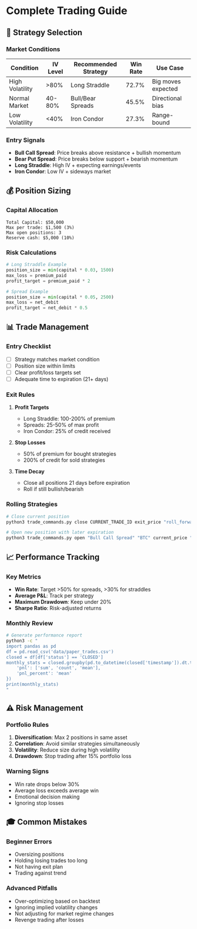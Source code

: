 # Complete Trading Guide

## 🎯 Strategy Selection

### Market Conditions
| Condition | IV Level | Recommended Strategy | Win Rate | Use Case |
|-----------|----------|---------------------|----------|----------|
| High Volatility | >80% | Long Straddle | 72.7% | Big moves expected |
| Normal Market | 40-80% | Bull/Bear Spreads | 45.5% | Directional bias |
| Low Volatility | <40% | Iron Condor | 27.3% | Range-bound |

### Entry Signals
- **Bull Call Spread**: Price breaks above resistance + bullish momentum
- **Bear Put Spread**: Price breaks below support + bearish momentum  
- **Long Straddle**: High IV + expecting earnings/events
- **Iron Condor**: Low IV + sideways market

## 💰 Position Sizing

### Capital Allocation
```
Total Capital: $50,000
Max per trade: $1,500 (3%)
Max open positions: 3
Reserve cash: $5,000 (10%)
```

### Risk Calculations
```python
# Long Straddle Example
position_size = min(capital * 0.03, 1500)
max_loss = premium_paid
profit_target = premium_paid * 2

# Spread Example  
position_size = min(capital * 0.05, 2500)
max_loss = net_debit
profit_target = net_debit * 0.5
```

## 📊 Trade Management

### Entry Checklist
- [ ] Strategy matches market condition
- [ ] Position size within limits
- [ ] Clear profit/loss targets set
- [ ] Adequate time to expiration (21+ days)

### Exit Rules
1. **Profit Targets**
   - Long Straddle: 100-200% of premium
   - Spreads: 25-50% of max profit
   - Iron Condor: 25% of credit received

2. **Stop Losses**
   - 50% of premium for bought strategies
   - 200% of credit for sold strategies

3. **Time Decay**
   - Close all positions 21 days before expiration
   - Roll if still bullish/bearish

### Rolling Strategies
```bash
# Close current position
python3 trade_commands.py close CURRENT_TRADE_ID exit_price "roll_forward"

# Open new position with later expiration
python3 trade_commands.py open "Bull Call Spread" "BTC" current_price "rolled_position"
```

## 📈 Performance Tracking

### Key Metrics
- **Win Rate**: Target >50% for spreads, >30% for straddles
- **Average P&L**: Track per strategy
- **Maximum Drawdown**: Keep under 20%
- **Sharpe Ratio**: Risk-adjusted returns

### Monthly Review
```bash
# Generate performance report
python3 -c "
import pandas as pd
df = pd.read_csv('data/paper_trades.csv')
closed = df[df['status'] == 'CLOSED']
monthly_stats = closed.groupby(pd.to_datetime(closed['timestamp']).dt.to_period('M')).agg({
    'pnl': ['sum', 'count', 'mean'],
    'pnl_percent': 'mean'
})
print(monthly_stats)
"
```

## ⚠️ Risk Management

### Portfolio Rules
1. **Diversification**: Max 2 positions in same asset
2. **Correlation**: Avoid similar strategies simultaneously  
3. **Volatility**: Reduce size during high volatility
4. **Drawdown**: Stop trading after 15% portfolio loss

### Warning Signs
- Win rate drops below 30%
- Average loss exceeds average win
- Emotional decision making
- Ignoring stop losses

## 🎓 Common Mistakes

### Beginner Errors
- Oversizing positions
- Holding losing trades too long
- Not having exit plan
- Trading against trend

### Advanced Pitfalls
- Over-optimizing based on backtest
- Ignoring implied volatility changes
- Not adjusting for market regime changes
- Revenge trading after losses
